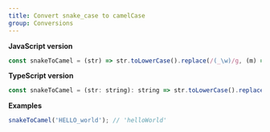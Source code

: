 ```yaml
---
title: Convert snake_case to camelCase
group: Conversions
---
```


**JavaScript version**

```js
const snakeToCamel = (str) => str.toLowerCase().replace(/(_\w)/g, (m) => m.toUpperCase().substr(1));
```

**TypeScript version**

```js
const snakeToCamel = (str: string): string => str.toLowerCase().replace(/(_\w)/g, (m) => m.toUpperCase().substr(1));
```

**Examples**

```js
snakeToCamel('HELLO_world'); // 'helloWorld'
```
